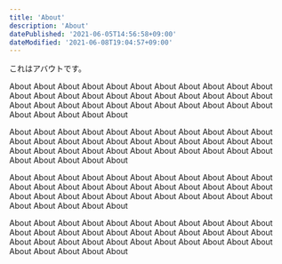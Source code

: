 ```yaml
---
title: 'About'
description: 'About'
datePublished: '2021-06-05T14:56:58+09:00'
dateModified: '2021-06-08T19:04:57+09:00'
---
```


これはアバウトです。

About About About About About About About About About About About About About About About About About About About About About About About About About About About About About About About About About About About About About About 

About About About About About About About About About About About About About About About About About About About About About About About About About About About About About About About About About About About About About About 

About About About About About About About About About About About About About About About About About About About About About About About About About About About About About About About About About About About About About About 

About About About About About About About About About About About About About About About About About About About About About About About About About About About About About About About About About About About About About About 


